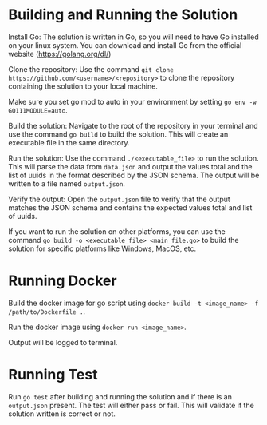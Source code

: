 # Building and Running the Solution

Install Go: The solution is written in Go, so you will need to have Go installed on your linux system. You can download and install Go from the official website (https://golang.org/dl/)

Clone the repository: Use the command `git clone https://github.com/<username>/<repository>` to clone the repository containing the solution to your local machine.

Make sure you set go mod to auto in your environment by setting `go env -w GO111MODULE=auto`.

Build the solution: Navigate to the root of the repository in your terminal and use the command `go build` to build the solution. This will create an executable file in the same directory.

Run the solution: Use the command `./<executable_file>` to run the solution. This will parse the data from `data.json` and output the values total and the list of uuids in the format described by the JSON schema. The output will be written to a file named `output.json`.

Verify the output: Open the `output.json` file to verify that the output matches the JSON schema and contains the expected values total and list of uuids.

If you want to run the solution on other platforms, you can use the command `go build -o <executable_file> <main_file.go>` to build the solution for specific platforms like Windows, MacOS, etc.

# Running Docker
Build the docker image for go script using `docker build -t <image_name> -f /path/to/Dockerfile .`.

Run the docker image using `docker run <image_name>`.

Output will be logged to terminal.

# Running Test
Run `go test` after building and running the solution and if there is an `output.json` present. The test will either pass or fail. This will validate if the solution written is correct or not.
